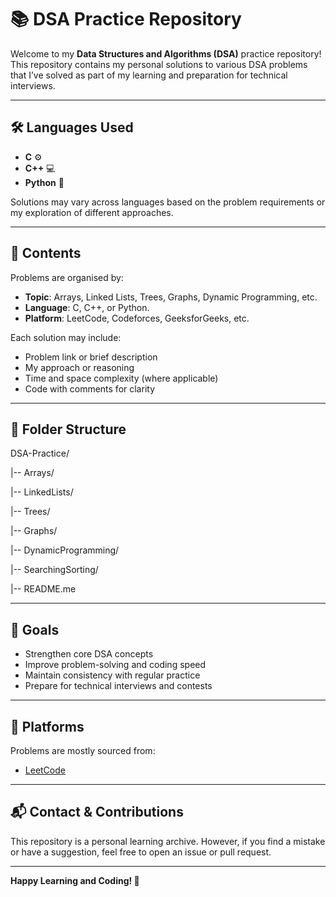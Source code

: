# 📚 DSA Practice Repository

Welcome to my **Data Structures and Algorithms (DSA)** practice repository!  
This repository contains my personal solutions to various DSA problems that I’ve solved as part of my learning and preparation for technical interviews.

---

## 🛠 Languages Used

- **C** ⚙️  
- **C++** 💻  
- **Python** 🐍

Solutions may vary across languages based on the problem requirements or my exploration of different approaches.

---

## 🚀 Contents

Problems are organised by:
- **Topic**: Arrays, Linked Lists, Trees, Graphs, Dynamic Programming, etc.
- **Language**: C, C++, or Python.
- **Platform**: LeetCode, Codeforces, GeeksforGeeks, etc.

Each solution may include:
- Problem link or brief description
- My approach or reasoning
- Time and space complexity (where applicable)
- Code with comments for clarity

---

## 📁 Folder Structure

DSA-Practice/  

|-- Arrays/  

|-- LinkedLists/  

|-- Trees/  

|-- Graphs/  

|-- DynamicProgramming/  

|-- SearchingSorting/  

|-- README.me

---

## 🎯 Goals

- Strengthen core DSA concepts  
- Improve problem-solving and coding speed  
- Maintain consistency with regular practice  
- Prepare for technical interviews and contests  

---

## 📌 Platforms

Problems are mostly sourced from:

- [LeetCode](https://leetcode.com/)
<!-- - [GeeksforGeeks](https://www.geeksforgeeks.org/)
- [Codeforces](https://codeforces.com/)
- [HackerRank](https://www.hackerrank.com/)
- [InterviewBit](https://www.interviewbit.com/) -->

---

## 📬 Contact & Contributions

This repository is a personal learning archive. However, if you find a mistake or have a suggestion, feel free to open an issue or pull request.

---

**Happy Learning and Coding! 🚀**


